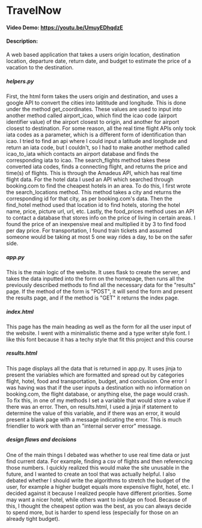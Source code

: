 # TravelNow
#### Video Demo:  <https://youtu.be/UmuyEDhqdzE>
#### Description:
A web based application that takes a users origin location, destination location, departure date,
return date, and budget to estimate the price of a vacation to the destination.


##### helpers.py


First, the html form takes the users origin and destination, and uses a google API to convert the cities into latititude
and longitude. This is done under the method get_coordinates. These values are used to input into another method called
airport_icao, which find the icao code (airport identifier value) of the airport closest to origin, and another for airport
closest to destination. For some reason, all the real time flight APIs only took iata codes as a parameter, which is a
different form of identification than icao. I tried to find an api where I could input a latitude and longitude and return
an iata code, but I couldn't, so I had to make another method called icao_to_iata which contacts an airport database and finds
the corresponding iata to icao. The search_flights method takes these converted iata codes, finds a connecting flight, and
returns the price and time(s) of flights. This is through the Amadeus API, which has real time flight data. For the hotel data
I used an API which searched through booking.com to find the cheapest hotels in an area. To do this, I first wrote the
search_locations method. This method takes a city and returns the corresponding id for that city, as per booking.com's data.
Then the find_hotel method used that location id to find hotels, storing the hotel name, price, picture url, url, etc.
Lastly, the food_prices method uses an API to contact a database that stores info on the price of living in certain areas.
I found the price of an inexpensive meal and multiplied it by 3 to find food per day price. For transportation, I found train
tickets and assumed someone would be taking at most 5 one way rides a day, to be on the safer side.

##### app.py
This is the main logic of the website. It uses flask to create the server, and takes the data inputted into the form on the homepage, then runs
all the previously described methods to find all the necessary data for the "results" page. If the method of the form is
"POST", it will send the form and present the results page, and if the method is "GET" it returns the index page.

##### index.html
This page has the main heading as well as the form for all the user input of the website. I went with a minimalistic theme
and a type writer style font. I like this font because it has a techy style that fit this project and this course

##### results.html
This page displays all the data that is returned in app.py. It uses jinja to present the variables which are formatted
and spread out by categories flight, hotel, food and transportation, budget, and conclusion. One error I was having
was that if the user inputs a destination with no information on booking.com, the flight database, or anything else,
the page would crash. To fix this, in one of my methods I set a variable that would store a value if there was an error.
Then, on results.html, I used a jinja if statement to determine the value of this variable, and if there was an error,
it would present a blank page with a message indicating the error. This is much friendlier to work with than an
"internal server error" message.


##### design flaws and decisions
One of the main things I debated was whether to use real time data or just find current data. For example, finding
a csv of flights and then referencing those numbers. I quickly realized this would make the site unusable in the
future, and I wanted to create an tool that was actually helpful. I also debated whether I should write the algorithms
to stretch the budget of the user, for example a higher budget equals more expensive flight, hotel, etc. I decided
against it because I realized people have different priorities. Some may want a nicer hotel, while others want
to indulge on food. Because of this, I thought the cheapest option was the best, as you can always decide to spend
more, but is harder to spend less (especially for those on an already tight budget).


